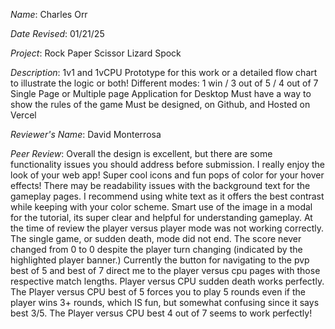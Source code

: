 *Name*: Charles Orr

*Date Revised*: 01/21/25

*Project*: Rock Paper Scissor Lizard Spock

*Description*:
 1v1 and 1vCPU
 Prototype for this work or a detailed flow chart to illustrate the logic or both!
 Different modes: 1 win / 3 out of 5 / 4 out of 7
 Single Page or Multiple page Application for Desktop
 Must have a way to show the rules of the game
 Must be designed, on Github, and Hosted on Vercel

*Reviewer's Name*: David Monterrosa

*Peer Review*: Overall the design is excellent, but there are some functionality issues you should address before submission. 
I really enjoy the look of your web app! Super cool icons and fun pops of color for your hover effects! There may be readability issues with the background text for the gameplay pages. I recommend using white text as it offers the best contrast while keeping with your color scheme. Smart use of the image in a modal for the tutorial, its super clear and helpful for understanding gameplay. At the time of review the player versus player mode was not working correctly. The single game, or sudden death, mode did not end. The score never changed from 0 to 0 despite the player turn changing (indicated by the highlighted player banner.) Currently the button for navigating to the pvp best of 5 and best of 7 direct me to the player versus cpu pages with those respective match lengths. Player versus CPU sudden death works perfectly. The Player versus CPU best of 5 forces you to play 5 rounds even if the player wins 3+ rounds, which IS fun, but somewhat confusing since it says best 3/5. The Player versus CPU best 4 out of 7 seems to work perfectly!
